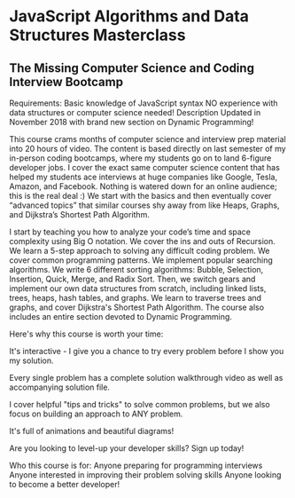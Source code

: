 # JavaScript Algorithms and Data Structures Masterclass

## The Missing Computer Science and Coding Interview Bootcamp

Requirements:
Basic knowledge of JavaScript syntax
NO experience with data structures or computer science needed!
Description
Updated in November 2018 with brand new section on Dynamic Programming!

This course crams months of computer science and interview prep material into 20 hours of video. The content is based directly on last semester of my in-person coding bootcamps, where my students go on to land 6-figure developer jobs. I cover the exact same computer science content that has helped my students ace interviews at huge companies like Google, Tesla, Amazon, and Facebook. Nothing is watered down for an online audience; this is the real deal :) We start with the basics and then eventually cover “advanced topics” that similar courses shy away from like Heaps, Graphs, and Dijkstra’s Shortest Path Algorithm.

I start by teaching you how to analyze your code’s time and space complexity using Big O notation. We cover the ins and outs of Recursion. We learn a 5-step approach to solving any difficult coding problem. We cover common programming patterns. We implement popular searching algorithms. We write 6 different sorting algorithms: Bubble, Selection, Insertion, Quick, Merge, and Radix Sort. Then, we switch gears and implement our own data structures from scratch, including linked lists, trees, heaps, hash tables, and graphs. We learn to traverse trees and graphs, and cover Dijkstra's Shortest Path Algorithm. The course also includes an entire section devoted to Dynamic Programming.

Here's why this course is worth your time:

It's interactive - I give you a chance to try every problem before I show you my solution.

Every single problem has a complete solution walkthrough video as well as accompanying solution file.

I cover helpful "tips and tricks" to solve common problems, but we also focus on building an approach to ANY problem.

It's full of animations and beautiful diagrams!

Are you looking to level-up your developer skills? Sign up today!

Who this course is for:
Anyone preparing for programming interviews
Anyone interested in improving their problem solving skills
Anyone looking to become a better developer!
